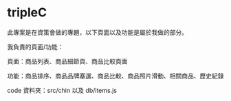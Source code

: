 # tripleC

此專案是在資策會做的專題，以下頁面以及功能是屬於我做的部分。

我負責的頁面/功能：

頁面：商品列表、商品細節頁、商品比較頁面

功能：商品排序、商品品牌塞選、商品比較、商品照片滑動、相關商品、歷史紀錄

code 資料夾：src/chin 以及 db/items.js
